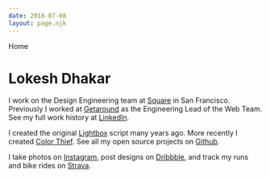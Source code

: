 ```yaml
---
date: 2018-07-08
layout: page.njk
---
```


<div class="page-tag">Home</div>

<h1 class="page-title">Lokesh Dhakar</h1>

I work on the Design Engineering team at [Square](//square.com) in San Francisco. Previously I worked at [Getaround](https://www.getaround.com/) as the Engineering Lead of the Web Team. See my full work history at [LinkedIn](https://www.linkedin.com/in/lokeshdhakar).

I created the original [Lightbox](http://lokeshdhakar.com/projects/lightbox2/) script many years ago. More recently I created [Color Thief](http://lokeshdhakar.com/projects/color-thief/). See all my open source projects on [Github](https://github.com/lokesh).

I take photos on [Instagram](https://instagram.com/lokesh), post designs on [Dribbble](https://dribbble.com/lokesh), and track my runs and bike rides on [Strava](https://www.strava.com/athletes/1136437).

<style>
.page {
  max-width: var(--text-max-width);
}
</style>

